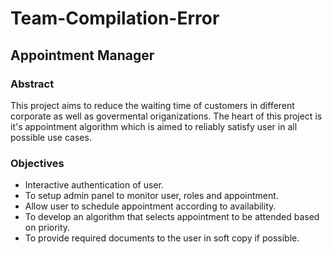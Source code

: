 # Team-Compilation-Error

## Appointment Manager

### Abstract
This project aims to reduce the waiting time of customers in different corporate as well as govermental origanizations. The heart of this project is it's appointment algorithm which is aimed to reliably satisfy user in all possible use cases.

### Objectives
- Interactive authentication of user.
- To setup admin panel to monitor user, roles and appointment.
- Allow user to schedule appointment according to availability.
- To develop an algorithm that selects appointment to be attended based on priority.
- To provide required documents to the user in soft copy if possible.
 